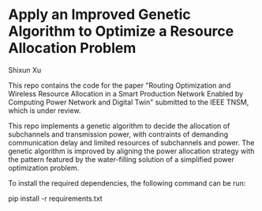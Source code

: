# Apply an Improved Genetic Algorithm to Optimize a Resource Allocation Problem 

Shixun Xu

This repo contains the code for the paper "Routing Optimization and Wireless Resource Allocation in a Smart Production Network Enabled by Computing Power Network and Digital Twin" submitted to the IEEE TNSM, which is under review.

This repo implements a genetic algorithm to decide the allocation of subchannels and transmission power, with contraints of demanding communication delay and limited resources of subchannels and power. The genetic algorithm is improved by aligning the power allocation strategy with the pattern featured by the water-filling solution of a simplified power optimization problem.

To install the required dependencies, the following command can be run:

pip install -r requirements.txt
